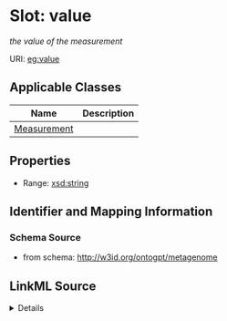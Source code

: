 # Slot: value
_the value of the measurement_


URI: [eg:value](http://w3id.org/ontogpt/environmental-metagenome/value)



<!-- no inheritance hierarchy -->




## Applicable Classes

| Name | Description |
| --- | --- |
[Measurement](Measurement.md) | 






## Properties

* Range: [xsd:string](xsd:string)







## Identifier and Mapping Information







### Schema Source


* from schema: http://w3id.org/ontogpt/metagenome




## LinkML Source

<details>
```yaml
name: value
description: the value of the measurement
from_schema: http://w3id.org/ontogpt/metagenome
rank: 1000
alias: value
owner: Measurement
domain_of:
- Measurement
range: string

```
</details>